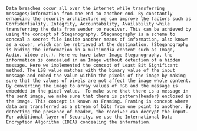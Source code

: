 
	Data breaches occur all over the internet while transferring messages/information from one end to another end. By constantly enhancing the security architecture we can improve the factors such as Confidentiality, Integrity, Accountability, Availability while transferring the data from sender to receiver. This can be achieved by using the concept of Steganography. Steganography is a scheme to conceal a secret file inside another means of information, also known as a cover, which can be retrieved at the destination. (Steganography is hiding the information in a multimedia content such as Image, Audio, Video etc.). Here we have taken Image Steganography, the information is concealed in an Image without detection of a hidden message. Here we implemented the concept of Least Bit Significant method. The LSB value matches with the binary value of the input message and embed the value within the pixels of the image by making sure that the values of pixels are not affect the image whole content. By converting the image to array values of RGB and the message is embedded in the pixel value.  To make sure that there is a message in the sent image, we make sure that there is pattern(header) enclosed in the image. This concept is known as Framing. Framing is concept where data are transferred as a stream of bits from one point to another. By detecting the presence of header, the receiver can decrypt the input. For additional layer of Security, we use the International Data Encryption Algorithm (IDEA) concealing the information.
